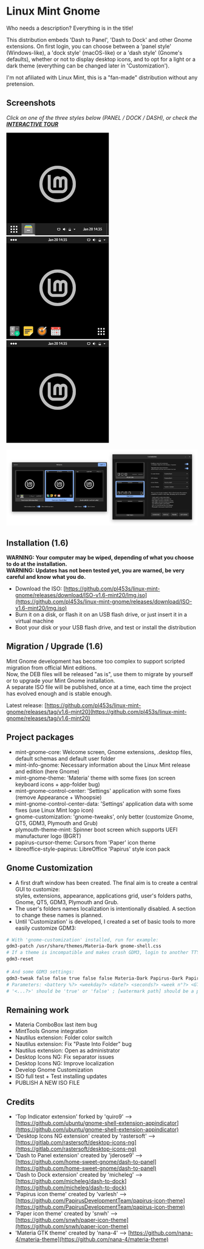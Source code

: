 # Linux Mint Gnome

Who needs a description? Everything is in the title!

This distribution embeds 'Dash to Panel', 'Dash to Dock' and other Gnome extensions.
On first login, you can choose between a 'panel style' (Windows-like), a 'dock style' (macOS-like) or a 'dash style' (Gnome's defaults), whether or not to display desktop icons, and to opt for a light or a dark theme (everything can be changed later in 'Customization').

I'm not afiliated with Linux Mint, this is a "fan-made" distribution without any pretension.

## Screenshots

*Click on one of the three styles below (PANEL / DOCK / DASH), or check the **[INTERACTIVE TOUR](https://github.com/pl453s/linux-mint-gnome/blob/main/tour/tour.md)***

[![Panel style](btn/panel.png)](https://github.com/pl453s/linux-mint-gnome/blob/main/tour/panel.md)
[![Dock style](btn/dock.png)](https://github.com/pl453s/linux-mint-gnome/blob/main/tour/dock.md)
[![Dash style](btn/dash.png)](https://github.com/pl453s/linux-mint-gnome/blob/main/tour/dash.md)

![Python GTK Windows](img/python.png)

## Installation (1.6)

**WARNING: Your computer may be wiped, depending of what you choose to do at the installation.**  
**WARNING: Updates has not been tested yet, you are warned, be very careful and know what you do.**
- Download the ISO: [https://github.com/pl453s/linux-mint-gnome/releases/download/ISO-v1.6-mint20/lmg.iso](https://github.com/pl453s/linux-mint-gnome/releases/download/ISO-v1.6-mint20/lmg.iso)
- Burn it on a disk, or flash it on an USB flash drive, or just insert it in a virtual machine
- Boot your disk or your USB flash drive, and test or install the distribution

## Migration / Upgrade (1.6)

Mint Gnome development has become too complex to support scripted migration from official Mint editions.  
Now, the DEB files will be released "as is", use them to migrate by yourself or to upgrade your Mint Gnome installation.  
A separate ISO file will be published, once at a time, each time the project has evolved enough and is stable enough.

Latest release: [https://github.com/pl453s/linux-mint-gnome/releases/tag/v1.6-mint20](https://github.com/pl453s/linux-mint-gnome/releases/tag/v1.6-mint20)

## Project packages

- mint-gnome-core: Welcome screen, Gnome extensions, .desktop files, default schemas and default user folder
- mint-info-gnome: Necessary information about the Linux Mint release and edition (here Gnome)
- mint-gnome-theme: 'Materia' theme with some fixes (on screen keyboard icons + app-folder bug)
- mint-gnome-control-center: 'Settings' application with some fixes (remove Appearance + Whoopsie)
- mint-gnome-control-center-data: 'Settings' application data with some fixes (use Linux Mint logo icon)
- gnome-customization: 'gnome-tweaks', only better (customize Gnome, QT5, GDM3, Plymouth and Grub)
- plymouth-theme-mint: Spinner boot screen which supports UEFI manufacturer logo (BGRT)
- papirus-cursor-theme: Cursors from 'Paper' icon theme
- libreoffice-style-papirus: LibreOffice 'Papirus' style icon pack

## Gnome Customization

- A first draft window has been created. The final aim is to create a central GUI to customize:  
styles, extensions, appearance, applications grid, user's folders paths, Gnome, QT5, GDM3, Plymouth and Grub.
- The user's folders names localization is intentionally disabled. A section to change these names is planned.
- Until 'Customization' is developed, I created a set of basic tools to more easily customize GDM3:
```bash
# With 'gnome-customization' installed, run for example:
gdm3-patch /usr/share/themes/Materia-Dark gnome-shell.css
# If a theme is incompatible and makes crash GDM3, login to another TTY and run:
gdm3-reset

# And some GDM3 settings:
gdm3-tweak false false true false false Materia-Dark Papirus-Dark Papirus-Cursors /usr/share/plymouth/themes/mint-spinner/watermark.png
# Parameters: <battery %?> <weekday?> <date?> <seconds?> <week n°?> <GTK theme> <icons theme> <cursors theme> [watermark path]
# '<...?>' should be 'true' or 'false' ; [watermark path] should be a path to an image, or nothing to remove the watermark
```

## Remaining work

- Materia ComboBox last item bug
- MintTools Gnome integration
- Nautilus extension: Folder color switch
- Nautilus extension: Fix "Paste Into Folder" bug
- Nautilus extension: Open as administrator
- Desktop Icons NG: Fix separator issues
- Desktop Icons NG: Improve localization
- Develop Gnome Customization
- ISO full test + Test installing updates
- PUBLISH A NEW ISO FILE

## Credits

- 'Top Indicator extension' forked by 'quiro9' --> [https://github.com/ubuntu/gnome-shell-extension-appindicator](https://github.com/ubuntu/gnome-shell-extension-appindicator)
- 'Desktop Icons NG extension' created by 'rastersoft' --> [https://gitlab.com/rastersoft/desktop-icons-ng](https://gitlab.com/rastersoft/desktop-icons-ng)
- 'Dash to Panel extension' created by 'jderose9' --> [https://github.com/home-sweet-gnome/dash-to-panel](https://github.com/home-sweet-gnome/dash-to-panel)
- 'Dash to Dock extension' created by 'micheleg' --> [https://github.com/micheleg/dash-to-dock](https://github.com/micheleg/dash-to-dock)
- 'Papirus icon theme' created by 'varlesh' --> [https://github.com/PapirusDevelopmentTeam/papirus-icon-theme](https://github.com/PapirusDevelopmentTeam/papirus-icon-theme)
- 'Paper icon theme' created by 'snwh' --> [https://github.com/snwh/paper-icon-theme](https://github.com/snwh/paper-icon-theme)
- 'Materia GTK theme' created by 'nana-4' --> [https://github.com/nana-4/materia-theme](https://github.com/nana-4/materia-theme)
